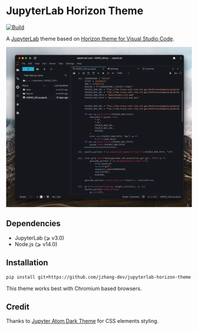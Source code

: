 # JupyterLab Horizon Theme

[![Build](https://github.com/jzhang-dev/jupyterlab-horizon-theme/actions/workflows/build.yml/badge.svg?branch=master)](https://github.com/jzhang-dev/jupyterlab-horizon-theme/actions/workflows/build.yml)

A [JupyterLab](https://jupyter.org/) theme based on [Horizon theme for Visual Studio Code](https://horizontheme.netlify.app/).

<img src="preview.png" alt="drawing" width="900"/>

## Dependencies

- JupyterLab (⩾ v3.0)
- Node.js (⩾ v14.0)

## Installation

```bash
pip install git+https://github.com/jzhang-dev/jupyterlab-horizon-theme
```

This theme works best with Chromium based browsers.


## Credit

Thanks to [Jupyter Atom Dark Theme](https://github.com/BurglarBenson/Jupyter-Atom-Dark-Theme) for CSS elements styling.


